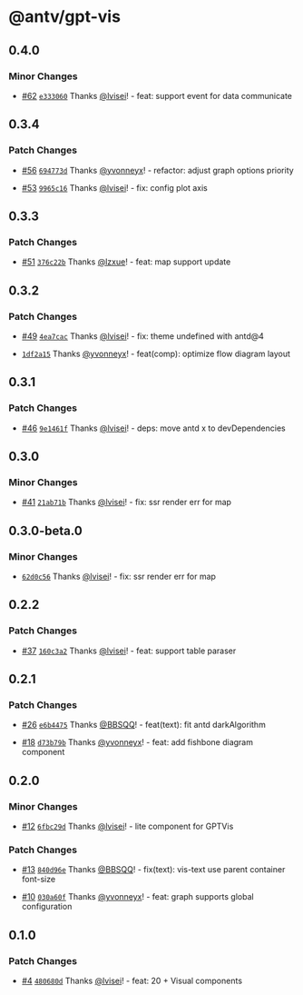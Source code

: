 # @antv/gpt-vis

## 0.4.0

### Minor Changes

- [#62](https://github.com/antvis/GPT-Vis/pull/62) [`e333060`](https://github.com/antvis/GPT-Vis/commit/e333060d66d7c082bae9d73f4c31e658c1c8e4e5) Thanks [@lvisei](https://github.com/lvisei)! - feat: support event for data communicate

## 0.3.4

### Patch Changes

- [#56](https://github.com/antvis/GPT-Vis/pull/56) [`694773d`](https://github.com/antvis/GPT-Vis/commit/694773d504e55f4f7c248b30714e6f0a4ce72b60) Thanks [@yvonneyx](https://github.com/yvonneyx)! - refactor: adjust graph options priority

- [#53](https://github.com/antvis/GPT-Vis/pull/53) [`9965c16`](https://github.com/antvis/GPT-Vis/commit/9965c163eb963255a6438fced1aa12b7f5f9c2ee) Thanks [@lvisei](https://github.com/lvisei)! - fix: config plot axis

## 0.3.3

### Patch Changes

- [#51](https://github.com/antvis/GPT-Vis/pull/51) [`376c22b`](https://github.com/antvis/GPT-Vis/commit/376c22b9412b07fd4073cdb967ec4df1ed709720) Thanks [@lzxue](https://github.com/lzxue)! - feat: map support update

## 0.3.2

### Patch Changes

- [#49](https://github.com/antvis/GPT-Vis/pull/49) [`4ea7cac`](https://github.com/antvis/GPT-Vis/commit/4ea7cac0d57029ef821a3a76a512d5cfcf288dba) Thanks [@lvisei](https://github.com/lvisei)! - fix: theme undefined with antd@4

- [`1df2a15`](https://github.com/antvis/GPT-Vis/commit/1df2a150eff9580649fcc1824de571ac9f9df9bc) Thanks [@yvonneyx](https://github.com/yvonneyx)! - feat(comp): optimize flow diagram layout

## 0.3.1

### Patch Changes

- [#46](https://github.com/antvis/GPT-Vis/pull/46) [`9e1461f`](https://github.com/antvis/GPT-Vis/commit/9e1461f511743d33d031ce7020fff6d6efeff480) Thanks [@lvisei](https://github.com/lvisei)! - deps: move antd x to devDependencies

## 0.3.0

### Minor Changes

- [#41](https://github.com/antvis/GPT-Vis/pull/41) [`21ab71b`](https://github.com/antvis/GPT-Vis/commit/21ab71b47691ca8f20a26aa38238c1e84650c578) Thanks [@lvisei](https://github.com/lvisei)! - fix: ssr render err for map

## 0.3.0-beta.0

### Minor Changes

- [`62d0c56`](https://github.com/antvis/GPT-Vis/commit/62d0c5644ed7a310de17f0accd71f4ca5d603a83) Thanks [@lvisei](https://github.com/lvisei)! - fix: ssr render err for map

## 0.2.2

### Patch Changes

- [#37](https://github.com/antvis/GPT-Vis/pull/37) [`160c3a2`](https://github.com/antvis/GPT-Vis/commit/160c3a29ebf882868a3957570cf5df255b9e4042) Thanks [@lvisei](https://github.com/lvisei)! - feat: support table paraser

## 0.2.1

### Patch Changes

- [#26](https://github.com/antvis/GPT-Vis/pull/26) [`e6b4475`](https://github.com/antvis/GPT-Vis/commit/e6b44755e3821c1ed841ded56eee6a289c44fb59) Thanks [@BBSQQ](https://github.com/BBSQQ)! - feat(text): fit antd darkAlgorithm

- [#18](https://github.com/antvis/GPT-Vis/pull/18) [`d73b79b`](https://github.com/antvis/GPT-Vis/commit/d73b79b44b149cd12262de560db9764437091e7e) Thanks [@yvonneyx](https://github.com/yvonneyx)! - feat: add fishbone diagram component

## 0.2.0

### Minor Changes

- [#12](https://github.com/antvis/GPT-Vis/pull/12) [`6fbc29d`](https://github.com/antvis/GPT-Vis/commit/6fbc29d85644a55cf36745ec5cdc5519c22755c5) Thanks [@lvisei](https://github.com/lvisei)! - lite component for GPTVis

### Patch Changes

- [#13](https://github.com/antvis/GPT-Vis/pull/13) [`840d96e`](https://github.com/antvis/GPT-Vis/commit/840d96eeebabb0aa80d647040b64fa6dcc3daa33) Thanks [@BBSQQ](https://github.com/BBSQQ)! - fix(text): vis-text use parent container font-size

- [#10](https://github.com/antvis/GPT-Vis/pull/10) [`030a60f`](https://github.com/antvis/GPT-Vis/commit/030a60fc7abb609f01f5fd0b9d6491bd9839d8ff) Thanks [@yvonneyx](https://github.com/yvonneyx)! - feat: graph supports global configuration

## 0.1.0

### Patch Changes

- [#4](https://github.com/antvis/GPT-Vis/pull/4) [`480680d`](https://github.com/antvis/GPT-Vis/commit/480680d572d85dfff8865617fb1c7ef59c04b922) Thanks [@lvisei](https://github.com/lvisei)! - feat: 20 + Visual components

